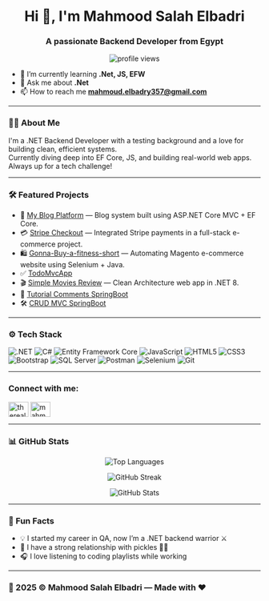 <h1 align="center">Hi 👋, I'm Mahmood Salah Elbadri</h1>
<h3 align="center">A passionate Backend Developer from Egypt</h3> 

<p align="center">
  <img src="https://komarev.com/ghpvc/?username=mahmoodelbadri&label=Profile%20views&color=0e75b6&style=flat" alt="profile views" />
</p>

- 🌱 I’m currently learning **.Net, JS, EFW**
- 💬 Ask me about **.Net**
- 📫 How to reach me **mahmoud.elbadry357@gmail.com**

---

### 🧑‍💻 About Me
I'm a .NET Backend Developer with a testing background and a love for building clean, efficient systems.  
Currently diving deep into EF Core, JS, and building real-world web apps. Always up for a tech challenge!

---

### 🛠️ Featured Projects

- 🔗 [My Blog Platform](https://github.com/MahmoodElbadri/Blog) — Blog system built using ASP.NET Core MVC + EF Core.
- 💳 [Stripe Checkout](https://github.com/MahmoodElbadri/Resort) — Integrated Stripe payments in a full-stack e-commerce project.
- 🛍️ [Gonna-Buy-a-fitness-short](https://github.com/MahmoodElbadri/Gonna-Buy-a-fitness-short) — Automating Magento e-commerce website using Selenium + Java.
- ✅ [TodoMvcApp](https://github.com/MahmoodElbadri/TodoMvcApp)
- 🎬 [Simple Movies Review](https://github.com/MahmoodElbadri/Simple-Movies-Review-using-Clean-Architecture) — Clean Architecture web app in .NET 8.
- 💬 [Tutorial Comments SpringBoot](https://github.com/MahmoodElbadri/Tutorial-Comments-SpringBoot)
- 🛠️ [CRUD MVC SpringBoot](https://github.com/MahmoodElbadri/CRUD-MVC-SpringBoot)

---

### ⚙️ Tech Stack

![.NET](https://img.shields.io/badge/.NET-512BD4?style=flat&logo=dotnet&logoColor=white)
![C#](https://img.shields.io/badge/C%23-239120?style=flat&logo=csharp&logoColor=white)
![Entity Framework Core](https://img.shields.io/badge/EF_Core-512BD4?style=flat&logo=.net&logoColor=white)
![JavaScript](https://img.shields.io/badge/JavaScript-F7DF1E?style=flat&logo=javascript&logoColor=black)
![HTML5](https://img.shields.io/badge/HTML5-E34F26?style=flat&logo=html5&logoColor=white)
![CSS3](https://img.shields.io/badge/CSS3-1572B6?style=flat&logo=css3&logoColor=white)
![Bootstrap](https://img.shields.io/badge/Bootstrap-7952B3?style=flat&logo=bootstrap&logoColor=white)
![SQL Server](https://img.shields.io/badge/SQL_Server-CC2927?style=flat&logo=microsoftsqlserver&logoColor=white)
![Postman](https://img.shields.io/badge/Postman-FF6C37?style=flat&logo=postman&logoColor=white)
![Selenium](https://img.shields.io/badge/Selenium-43B02A?style=flat&logo=selenium&logoColor=white)
![Git](https://img.shields.io/badge/Git-F05032?style=flat&logo=git&logoColor=white)

---

<h3 align="left">Connect with me:</h3>
<p align="left">
<a href="https://dev.to/therealbadri" target="blank"><img align="center" src="https://raw.githubusercontent.com/rahuldkjain/github-profile-readme-generator/master/src/images/icons/Social/devto.svg" alt="therealbadri" height="30" width="40" /></a>
<a href="https://linkedin.com/in/mahmoodelbadri" target="blank"><img align="center" src="https://raw.githubusercontent.com/rahuldkjain/github-profile-readme-generator/master/src/images/icons/Social/linked-in-alt.svg" alt="mahmoodelbadri" height="30" width="40" /></a>
</p>

---

### 📊 GitHub Stats

<p align="center">
  <img src="https://github-readme-stats.vercel.app/api/top-langs?username=mahmoodelbadri&show_icons=true&locale=en&layout=compact&theme=tokyonight" alt="Top Languages" />
</p>
<p align="center">
  <img src="https://github-readme-streak-stats.herokuapp.com/?user=mahmoodelbadri&theme=tokyonight" alt="GitHub Streak" />
</p>
<p align="center">
  <img src="https://github-readme-stats.vercel.app/api?username=mahmoodelbadri&show_icons=true&theme=tokyonight" alt="GitHub Stats" />
</p>

---

### 🎯 Fun Facts
- 💡 I started my career in QA, now I’m a .NET backend warrior ⚔️
- 🥒 I have a strong relationship with pickles 🥒😂
- 🎧 I love listening to coding playlists while working

---

### 📅 2025 © Mahmood Salah Elbadri — Made with ❤️
